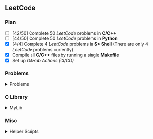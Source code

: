 ## **LeetCode**

### **Plan**
 
- [ ] [42/50] Complete 50 *LeetCode* problems in **C/C++**
- [ ] [44/50] Complete 50 *LeetCode* problems in **Python**
- [X] [4/4] Complete 4 *LeetCode* problems in **$> Shell** (There are only 4 *LeetCode* problems currently)
- [X] Compile all **C/C++** files by running a single **Makefile**
- [X] Set up *GitHub Actions (CI/CD)*

### **Problems**

<details>
<summary>Problems</summary>

<br/>

    <details>
    <summary>1. Two Sum</summary>
        
    [<img src="https://img.icons8.com/color/25/000000/c-programming.png"/>][LC1 C]
    [<img src="https://img.icons8.com/color/25/000000/python.png"/>][LC1 PYTHON]
    </details>
    
    <details>
    <summary>2. Add Two Numbers</summary>
    
    [<img src="https://img.icons8.com/color/25/000000/c-programming.png"/>][LC2 C]
    [<img src="https://img.icons8.com/color/25/000000/python.png"/>][LC2 PYTHON]
    </details>
    
    <details>
    <summary>3. Longest Substring Without Repeating Characters</summary>
    
    [<img src="https://img.icons8.com/color/25/000000/c-programming.png"/>][LC3 C]
    [<img src="https://img.icons8.com/color/25/000000/python.png"/>][LC3 PYTHON]
    </details>
    
    <details>
    <summary>4. Median of Two Sorted Arrays</summary>
    
    [<img src="https://img.icons8.com/color/25/000000/c-programming.png"/>][LC4 C]
    [<img src="https://img.icons8.com/color/25/000000/python.png"/>][LC4 PYTHON]
    </details>
    
    <details>
    <summary>5. Longest Palingromic Substring</summary>
    
    [<img src="https://img.icons8.com/color/25/000000/c-programming.png"/>][LC5 C]
    [<img src="https://img.icons8.com/color/25/000000/python.png"/>][LC5 PYTHON]
    </details>
    
    <details>
    <summary>6. Zig Zag Conversion</summary>
    
    [<img src="https://img.icons8.com/color/25/000000/c-programming.png"/>][LC6 C]
    [<img src="https://img.icons8.com/color/25/000000/python.png"/>][LC6 PYTHON]
    </details>
    
    <details>
    <summary>7. Reverse Integer</summary>
    
    [<img src="https://img.icons8.com/color/25/000000/c-programming.png"/>][LC7 C]
    [<img src="https://img.icons8.com/color/25/000000/python.png"/>][LC7 PYTHON]
    </details>
    
    <details>
    <summary>8. String to Integer (atoi)</summary>
    
    [<img src="https://img.icons8.com/color/25/000000/c-programming.png"/>][LC8 C]
    [<img src="https://img.icons8.com/color/25/000000/python.png"/>][LC8 PYTHON]
    </details>
    
    <details>
    <summary>9. Palindrome Number</summary>
        
    [<img src="https://img.icons8.com/color/25/000000/c-programming.png"/>][LC9 C]
    [<img src="https://img.icons8.com/color/25/000000/python.png"/>][LC9 PYTHON]
    </details>
    
    <details>
    <summary>10. Regular Expression Matching</summary>
        
    [<img src="https://img.icons8.com/color/25/000000/c-programming.png"/>][LC10 C]
    [<img src="https://img.icons8.com/color/25/000000/python.png"/>][LC10 PYTHON]
    </details>
    
    <details>
    <summary>11. Container With Most Water</summary>
    
    [<img src="https://img.icons8.com/color/25/000000/c-programming.png"/>][LC11 C]
    [<img src="https://img.icons8.com/color/25/000000/python.png"/>][LC11 PYTHON]
    </details>
    
    <details>
    <summary>12. Integer to Roman</summary>
    
    [<img src="https://img.icons8.com/color/25/000000/c-programming.png"/>][LC12 C]
    [<img src="https://img.icons8.com/color/25/000000/python.png"/>][LC12 PYTHON]
    </details>
    
    <details>
    <summary>13. Roman to Integer</summary>
    
    [<img src="https://img.icons8.com/color/25/000000/c-programming.png"/>][LC13 C]
    [<img src="https://img.icons8.com/color/25/000000/python.png"/>][LC13 PYTHON]
    </details>
    
    <details>
    <summary>14. Longest Common Prefix</summary>
    
    [<img src="https://img.icons8.com/color/25/000000/c-programming.png"/>][LC14 C]
    [<img src="https://img.icons8.com/color/25/000000/python.png"/>][LC14 PYTHON]
    </details>
    
    <details>
    <summary>15. 3Sum</summary>
    
    [<img src="https://img.icons8.com/color/25/000000/c-programming.png"/>][LC15 C]
    [<img src="https://img.icons8.com/color/25/000000/python.png"/>][LC15 PYTHON]
    </details>
    
    <details>
    <summary>16. 3Sum Closest</summary>
    
    [<img src="https://img.icons8.com/color/25/000000/c-programming.png"/>][LC16 C]
    [<img src="https://img.icons8.com/color/25/000000/python.png"/>][LC16 PYTHON]
    </details>
    
    <details>
    <summary>17. Letter Combinations of a Phone Number</summary>
    
    [<img src="https://img.icons8.com/color/25/000000/python.png"/>][LC17 PYTHON]
    </details>
    
    <details>
    <summary>18. 4Sum</summary>
    
    [<img src="https://img.icons8.com/color/25/000000/c-programming.png"/>][LC18 C]
    [<img src="https://img.icons8.com/color/25/000000/python.png"/>][LC18 PYTHON]
    </details>
    
    <details>
    <summary>19. Remove Nth Node From End of List</summary>
    
    [<img src="https://img.icons8.com/color/25/000000/c-programming.png"/>][LC19 C]
    [<img src="https://img.icons8.com/color/25/000000/python.png"/>][LC19 PYTHON]
    </details>
    
    <details>
    <summary>20. Valid Parentheses</summary>
    
    [<img src="https://img.icons8.com/color/25/000000/c-programming.png"/>][LC20 C]
    [<img src="https://img.icons8.com/color/25/000000/python.png"/>][LC20 PYTHON]
    </details>
    
    <details>
    <summary>21. Merge Two Sorted Lists</summary>
    
    [<img src="https://img.icons8.com/color/25/000000/c-programming.png"/>][LC21 C]
    [<img src="https://img.icons8.com/color/25/000000/python.png"/>][LC21 PYTHON]
    </details>
    
    <details>
    <summary>22. Generate Parentheses</summary>
    
    [<img src="https://img.icons8.com/color/25/000000/c-programming.png"/>][LC22 C]
    [<img src="https://img.icons8.com/color/25/000000/python.png"/>][LC22 PYTHON]
    </details>
    
    <details>
    <summary>23. Merge k Sorted Lists</summary>
    
    [<img src="https://img.icons8.com/color/25/000000/c-programming.png"/>][LC23 C]
    [<img src="https://img.icons8.com/color/25/000000/python.png"/>][LC23 PYTHON]
    </details>
    
    <details>
    <summary>24. Swap Nodes in Pairs</summary>
    
    [<img src="https://img.icons8.com/color/25/000000/c-programming.png"/>][LC24 C]
    [<img src="https://img.icons8.com/color/25/000000/python.png"/>][LC24 PYTHON]
    </details>
    
    <details>
    <summary>25. Reverse Nodes in K-Group</summary>
    
    [<img src="https://img.icons8.com/color/25/000000/c-programming.png"/>][LC25 C]
    [<img src="https://img.icons8.com/color/25/000000/python.png"/>][LC25 PYTHON]
    </details>
    
    <details>
    <summary>26. Remove Duplicates from Sorted Array</summary>
    
    [<img src="https://img.icons8.com/color/25/000000/c-programming.png"/>][LC26 C]
    [<img src="https://img.icons8.com/color/25/000000/python.png"/>][LC26 PYTHON]
    </details>
    
    <details>
    <summary>27. Remove Element</summary>
    
    [<img src="https://img.icons8.com/color/25/000000/c-programming.png"/>][LC27 C]
    [<img src="https://img.icons8.com/color/25/000000/python.png"/>][LC27 PYTHON]
    </details>
    
    <details>
    <summary>28. Implement strStr()</summary>
    
    [<img src="https://img.icons8.com/color/25/000000/c-programming.png"/>][LC28 C]
    [<img src="https://img.icons8.com/color/25/000000/python.png"/>][LC28 PYTHON]
    </details>
    
    <details>
    <summary>29. Divide Two Integers</summary>
    
    [<img src="https://img.icons8.com/color/25/000000/c-programming.png"/>][LC29 C]
    [<img src="https://img.icons8.com/color/25/000000/python.png"/>][LC29 PYTHON]
    </details>
    
    <details>
    <summary>30. Substring with Concatenation of All Words</summary>
    
    [<img src="https://img.icons8.com/color/25/000000/python.png"/>][LC30 PYTHON]
    </details>
    
    <details>
    <summary>31. Next Permutation</summary>
    
    [<img src="https://img.icons8.com/color/25/000000/c-programming.png"/>][LC31 C]
    [<img src="https://img.icons8.com/color/25/000000/python.png"/>][LC31 PYTHON]
    </details>
    
    <details>
    <summary>34. Find First and Last Position of Element in Sorted Array</summary>
    
    [<img src="https://img.icons8.com/color/25/000000/c-programming.png"/>][LC34 C]
    [<img src="https://img.icons8.com/color/25/000000/python.png"/>][LC34 PYTHON]
    </details>
    
    <details>
    <summary>35. Search Insert Position</summary>
    
    [<img src="https://img.icons8.com/color/25/000000/c-programming.png"/>][LC35 C]
    [<img src="https://img.icons8.com/color/25/000000/python.png"/>][LC35 PYTHON]
    </details>
    
    <details>
    <summary>36. Valid Sudoku</summary>
    
    [<img src="https://img.icons8.com/color/25/000000/c-programming.png"/>][LC36 C]
    [<img src="https://img.icons8.com/color/25/000000/python.png"/>][LC36 PYTHON]
    </details>
    
    <details>
    <summary>37. Sudoku Solver</summary>
    
    [<img src="https://img.icons8.com/color/25/000000/c-programming.png"/>][LC37 C]
    [<img src="https://img.icons8.com/color/25/000000/python.png"/>][LC37 PYTHON]
    </details>
    
    <details>
    <summary>45. Jump Game II</summary>
    
    [<img src="https://img.icons8.com/color/25/000000/c-programming.png"/>][LC45 C]
    [<img src="https://img.icons8.com/color/25/000000/python.png"/>][LC45 PYTHON]
    </details>
    
    <details>
    <summary>46. Permutations</summary>
    
    [<img src="https://img.icons8.com/color/25/000000/c-programming.png"/>][LC46 C]
    [<img src="https://img.icons8.com/color/25/000000/python.png"/>][LC46 PYTHON]
    </details>
    
    <details>
    <summary>47. Permutations II</summary>
    
    [<img src="https://img.icons8.com/color/25/000000/c-programming.png"/>][LC47 C]
    [<img src="https://img.icons8.com/color/25/000000/python.png"/>][LC47 PYTHON]
    </details>
    
    <details>
    <summary>48. Rotate Image</summary>
    
    [<img src="https://img.icons8.com/color/25/000000/c-programming.png"/>][LC48 C]
    [<img src="https://img.icons8.com/color/25/000000/python.png"/>][LC48 PYTHON]
    </details>
    
    <details>
    <summary>50. Pow</summary>
    
    [<img src="https://img.icons8.com/color/25/000000/c-programming.png"/>][LC50 C]
    [<img src="https://img.icons8.com/color/25/000000/python.png"/>][LC50 PYTHON]
    </details>
    
    <details>
    <summary>55. Jump Game</summary>
    
    [<img src="https://img.icons8.com/color/25/000000/c-programming.png"/>][LC55 C]
    [<img src="https://img.icons8.com/color/25/000000/python.png"/>][LC55 PYTHON]
    </details>
    
    <details>
    <summary>92. Reverse Linked List II</summary>
    
    [<img src="https://img.icons8.com/color/25/000000/c-programming.png"/>][LC92 C]
    [<img src="https://img.icons8.com/color/25/000000/python.png"/>][LC92 PYTHON]
    </details>
    
    <details>
    <summary>192. Word Frequency (Shell)</summary>
    
    [<img src="https://img.icons8.com/doodle/20/null/bash.png"/>][LC192 SHELL] 
    </details>
    
    <details>
    <summary>193. Valid Phone Numbers (Shell)</summary>
    
    [<img src="https://img.icons8.com/doodle/20/null/bash.png"/>][LC193 SHELL] 
    </details>
    
    <details>
    <summary>194. Transpose File (Shell)</summary>
    
    [<img src="https://img.icons8.com/doodle/20/null/bash.png"/>][LC194 SHELL] 
    </details>
    
    <details>
    <summary>195. Tenth Line (Shell)</summary>
    
    [<img src="https://img.icons8.com/doodle/20/null/bash.png"/>][LC195 SHELL] 
    </details>
    
    <details>
    <summary>206. Reverse Linked List</summary>
    
    [<img src="https://img.icons8.com/color/25/000000/c-programming.png"/>][LC206 C]
    [<img src="https://img.icons8.com/color/25/000000/python.png"/>][LC206 PYTHON]
    </details>
    
    <details>
    <summary>867. Transpose Matrix</summary>
    
    [<img src="https://img.icons8.com/color/25/000000/c-programming.png"/>][LC867 C]
    [<img src="https://img.icons8.com/color/25/000000/python.png"/>][LC867 PYTHON]
    </details>

</details>

### **C Library**

<details>
<summary>MyLib</summary>

[<img src="https://img.icons8.com/color/20/null/library.png"/>][LIBRARY SOURCE] 
</details>

### **Misc**

<details>
<summary>Helper Scripts</summary>

- Report Generator Template: [<img src="https://img.icons8.com/doodle/20/null/bash.png"/>][REPORT GENERATOR] 
- Script to find number of finished LeetCode problems: [<img src="https://img.icons8.com/doodle/20/null/bash.png"/>][NUMBER OF SOLVED LEETCODE PROBLEMS]

</details>

[GitHub]: https://github.com/milostiv/Algorithms
[LinkedIn]: https://www.linkedin.com/in/miloštrifković

[LC1 C]: https://github.com/milostiv/Algorithms/tree/master/leetCode/c/p1_TwoSum/lc1.c
[LC2 C]: https://github.com/milostiv/Algorithms/blob/master/leetCode/c/p2_AddTwoNumbers/lc2.c
[LC3 C]: https://github.com/milostiv/Algorithms/blob/master/leetCode/c/p3_LongestSubstringWithoutRepeatingCharacters/lc3.c
[LC4 C]: https://github.com/milostiv/Algorithms/tree/master/leetCode/c/p4_MedianOfTwoSortedArrays/lc4.c
[LC5 C]: https://github.com/milostiv/Algorithms/blob/master/leetCode/c/p5_LongestPalindromicSubstring/lc5.c
[LC6 C]: https://github.com/milostiv/Algorithms/blob/master/leetCode/c/p6_ZigZagConversion/lc6.c
[LC7 C]: https://github.com/milostiv/Algorithms/blob/master/leetCode/c/p7_ReverseInteger/lc7.c
[LC8 C]: https://github.com/milostiv/Algorithms/blob/master/leetCode/c/p8_StringToInteger_atoi/lc8.c
[LC9 C]: https://github.com/milostiv/Algorithms/blob/master/leetCode/c/p9_PalindromeNumber/lc9.c
[LC10 C]: https://github.com/milostiv/Algorithms/blob/master/leetCode/c/p10_RegularExpressionMatching/lc10.c
[LC11 C]: https://github.com/milostiv/Algorithms/blob/master/leetCode/c/p11_ContainerWithMostWater/lc11.c
[LC12 C]: https://github.com/milostiv/Algorithms/blob/master/leetCode/c/p12_IntegerToRoman/lc12.c
[LC13 C]: https://github.com/milostiv/Algorithms/blob/master/leetCode/c/p13_RomanToInteger/lc13.c
[LC14 C]: https://github.com/milostiv/Algorithms/blob/master/leetCode/c/p14_LongestCommonPrefix/lc14.c
[LC15 C]: https://github.com/milostiv/Programming/blob/master/leetCode/c/p15_3Sum/lc15.c
[LC16 C]: https://github.com/milostiv/Programming/blob/master/leetCode/c/p16_3SumClosest/lc16.c
[LC17 C]: https://github.com/milostiv/Programming/blob/master/leetCode/c/p17_LetterCombinationsOfAPhoneNumber/lc17.c
[LC18 C]: https://github.com/milostiv/Programming/blob/master/leetCode/c/p18_4Sum/lc18.c
[LC19 C]: https://github.com/milostiv/Programming/blob/master/leetCode/c/p19_RemoveNthNodeFromEndOfList/lc19.c
[LC20 C]: https://github.com/milostiv/Programming/blob/master/leetCode/c/p20_ValidParentheses/lc20.c
[LC21 C]: https://github.com/milostiv/Programming/blob/master/leetCode/c/p21_MergeTwoSortedLists/lc21.c
[LC22 C]: https://github.com/milostiv/Programming/blob/master/leetCode/c/p22_GenerateParentheses/lc22.c
[LC23 C]: https://github.com/milostiv/Programming/blob/master/leetCode/c/p23_MergeKSortedLists/lc23.c
[LC24 C]: https://github.com/milostiv/Programming/blob/master/leetCode/c/p24_SwapNodesInPairs/lc24.c
[LC25 C]: https://github.com/milostiv/Programming/blob/master/leetCode/c/p25_ReverseNodesInKGroup/lc25.c
[LC26 C]: https://github.com/milostiv/Programming/blob/master/leetCode/c/p26_RemoveDuplicatesFromSortedArray/lc26.c
[LC27 C]: https://github.com/milostiv/Programming/blob/master/leetCode/c/p27_RemoveElement/lc27.c
[LC28 C]: https://github.com/milostiv/Programming/blob/master/leetCode/c/p28_ImplementStrStr/lc28.c
[LC29 C]: https://github.com/milostiv/Programming/blob/master/leetCode/c/p29_DivideTwoIntegers/lc29.c
[LC31 C]: https://github.com/milostiv/Programming/blob/master/leetCode/c/p31_NextPermutation/lc31.c
[LC34 C]: https://github.com/milostiv/Programming/blob/master/leetCode/c/p34_FindFirstAndLastPositionOfElementInSortedArray/lc34.c
[LC35 C]: https://github.com/milostiv/Programming/blob/master/leetCode/c/p35_SearchInsertPosition/lc35.c
[LC36 C]: https://github.com/milostiv/Programming/blob/master/leetCode/c/p36_ValidSudoku/lc36.c
[LC37 C]: https://github.com/milostiv/Programming/blob/master/leetCode/c/p37_SudokuSolver/lc37.c
[LC45 C]: https://github.com/milostiv/Programming/blob/master/leetCode/c/p45_JumpGameII/lc45.c
[LC46 C]: https://github.com/milostiv/Programming/blob/master/leetCode/c/p46_Permutations/lc46.c 
[LC47 C]: https://github.com/milostiv/Programming/blob/master/leetCode/c/p47_PermutationsII/lc47.c
[LC48 C]: https://github.com/milostiv/Programming/blob/master/leetCode/c/p48_RotateImage/lc48.c
[LC50 C]: https://github.com/milostiv/Programming/blob/master/leetCode/c/p50_Pow/lc50.c
[LC55 C]: https://github.com/milostiv/Programming/blob/master/leetCode/c/p55_JumpGame/lc55.c
[LC92 C]: https://github.com/milostiv/Programming/blob/master/leetCode/c/p92_ReverseLinkedListII/lc92.c
[LC206 C]: https://github.com/milostiv/Programming/blob/master/leetCode/c/p206_ReverseLinkedList/lc206.c
[LC867 C]: https://github.com/milostiv/Programming/blob/master/leetCode/c/p867_TransposeMatrix/lc867.c

[LC1 PYTHON]: https://github.com/milostiv/Algorithms/tree/master/leetCode/python/p1_TwoSum/lc1.py
[LC2 PYTHON]: https://github.com/milostiv/Algorithms/blob/master/leetCode/python/p2_AddTwoNumbers/lc2.py
[LC3 PYTHON]: https://github.com/milostiv/Algorithms/blob/master/leetCode/python/p3_LongestSubstringWithoutRepeatingCharacters/lc3.py
[LC4 PYTHON]: https://github.com/milostiv/Algorithms/blob/master/leetCode/python/p4_MedianOfTwoSortedArrays/lc4.py
[LC5 PYTHON]: https://github.com/milostiv/Algorithms/blob/master/leetCode/python/p5_LongestPalindromicSubstring/lc5.py 
[LC6 PYTHON]: https://github.com/milostiv/Algorithms/blob/master/leetCode/python/p6_ZigZagConversion/lc6.py
[LC7 PYTHON]: https://github.com/milostiv/Algorithms/blob/master/leetCode/python/p7_ReverseInteger/lc7.py
[LC8 PYTHON]: https://github.com/milostiv/Algorithms/blob/master/leetCode/python/p8_StringToInteger_atoi/lc8.py
[LC9 PYTHON]: https://github.com/milostiv/Algorithms/blob/master/leetCode/python/p9_PalindromeNumber/lc9.py
[LC10 PYTHON]: https://github.com/milostiv/Algorithms/blob/master/leetCode/python/p10_RegularExpressionMatching/lc10.py
[LC11 PYTHON]: https://github.com/milostiv/Algorithms/blob/master/leetCode/python/p11_ContainerWithMostWater/lc11.py
[LC12 PYTHON]: https://github.com/milostiv/Algorithms/blob/master/leetCode/python/p12_IntegerToRoman/lc12.py 
[LC13 PYTHON]: https://github.com/milostiv/Algorithms/blob/master/leetCode/python/p13_RomanToInteger/lc13.py
[LC14 PYTHON]: https://github.com/milostiv/Algorithms/blob/master/leetCode/python/p14_LongestCommonPrefix/lc14.py
[LC15 PYTHON]: https://github.com/milostiv/Programming/blob/master/leetCode/python/p15_3Sum/lc15.py
[LC16 PYTHON]: https://github.com/milostiv/Programming/blob/master/leetCode/python/p16_3SumClosest/lc16.py
[LC17 PYTHON]: https://github.com/milostiv/Programming/blob/master/leetCode/python/p17_LetterCombinationsOfAPhoneNumber/lc17.py 
[LC18 PYTHON]: https://github.com/milostiv/Programming/blob/master/leetCode/python/p18_4Sum/lc18.py
[LC19 PYTHON]: https://github.com/milostiv/Programming/blob/master/leetCode/python/p19_RemoveNthNodeFromEndOfList/lc19.py
[LC20 PYTHON]: https://github.com/milostiv/Programming/blob/master/leetCode/python/p20_ValidParentheses/lc20.py
[LC21 PYTHON]: https://github.com/milostiv/Programming/blob/master/leetCode/python/p21_MergeTwoSortedLists/lc21.py
[LC22 PYTHON]: https://github.com/milostiv/Programming/blob/master/leetCode/python/p22_GenerateParentheses/lc22.py
[LC23 PYTHON]: https://github.com/milostiv/Programming/blob/master/leetCode/python/p23_MergeKSortedLists/lc23.py
[LC24 PYTHON]: https://github.com/milostiv/Programming/blob/master/leetCode/python/p24_SwapNodesInPairs/lc24.py
[LC25 PYTHON]: https://github.com/milostiv/Programming/blob/master/leetCode/python/p25_ReverseNodesInKGroup/lc25.py
[LC26 PYTHON]: https://github.com/milostiv/Programming/blob/master/leetCode/python/p26_RemoveDuplicatesFromSortedArray/lc26.py
[LC27 PYTHON]: https://github.com/milostiv/Programming/blob/master/leetCode/python/p27_RemoveElement/lc27.py
[LC28 PYTHON]: https://github.com/milostiv/Programming/blob/master/leetCode/python/p28_ImplementStrStr/lc28.py
[LC29 PYTHON]: https://github.com/milostiv/Programming/blob/master/leetCode/python/p29_DivideTwoIntegers/lc29.py
[LC30 PYTHON]: https://github.com/milostiv/Programming/blob/master/leetCode/python/p30_SubstringWithConcatenationOfAllWords/lc30.py
[LC31 PYTHON]: https://github.com/milostiv/Programming/blob/master/leetCode/python/p31_NextPermutation/lc31.py
[LC34 PYTHON]: https://github.com/milostiv/Programming/blob/master/leetCode/python/p34_FindFirstAndLastPositionOfElementInSortedArray/lc34.py
[LC35 PYTHON]: https://github.com/milostiv/Programming/blob/master/leetCode/python/p35_SearchInsertPosition/lc35.py
[LC36 PYTHON]: https://github.com/milostiv/Programming/blob/master/leetCode/python/p36_ValidSudoku/lc36.py
[LC37 PYTHON]: https://github.com/milostiv/Programming/blob/master/leetCode/python/p37_SudokuSolver/lc37.py
[LC45 PYTHON]: https://github.com/milostiv/Programming/blob/master/leetCode/python/p45_JumpGameII/lc45.py
[LC46 PYTHON]: https://github.com/milostiv/Programming/blob/master/leetCode/python/p46_Permutations/lc46.py
[LC47 PYTHON]: https://github.com/milostiv/Programming/blob/master/leetCode/python/p47_PermutationsII/lc47.py
[LC48 PYTHON]: https://github.com/milostiv/Programming/blob/master/leetCode/python/p48_RotateImage/lc48.py
[LC50 PYTHON]: https://github.com/milostiv/Programming/blob/master/leetCode/python/p50_Pow/lc50.py
[LC55 PYTHON]: https://github.com/milostiv/Programming/blob/master/leetCode/python/p55_JumpGame/lc55.py
[LC92 PYTHON]: https://github.com/milostiv/Programming/blob/master/leetCode/python/p92_ReverseLinkedListII/lc92.py
[LC206 PYTHON]: https://github.com/milostiv/Programming/blob/master/leetCode/python/p206_ReverseLinkedList/lc206.py
[LC867 PYTHON]: https://github.com/milostiv/Programming/blob/master/leetCode/python/p867_TransposeMatrix/lc867.py

[LC192 SHELL]: https://github.com/milostiv/Programming/blob/master/leetCode/shell/p192_WordFrequency/lc192.sh
[LC193 SHELL]: https://github.com/milostiv/Programming/blob/master/leetCode/shell/p193_ValidPhoneNumbers/lc193.sh
[LC194 SHELL]: https://github.com/milostiv/Programming/blob/master/leetCode/shell/p194_TransposeFile/lc194.sh
[LC195 SHELL]: https://github.com/milostiv/Programming/blob/master/leetCode/shell/p195_TenthLine/lc195.sh

[LIBRARY SOURCE]: https://github.com/milostiv/Programming/blob/master/mylib/mylib.c
[LIBRARY HEADER]: https://github.com/milostiv/Programming/blob/master/mylib/mylib.h

[REPORT GENERATOR]: https://github.com/milostiv/Programming/blob/master/misc/scripts/report_generator_template.sh
[NUMBER OF SOLVED LEETCODE PROBLEMS]: https://github.com/milostiv/Programming/blob/master/find_number_finished_problems_lc.sh
